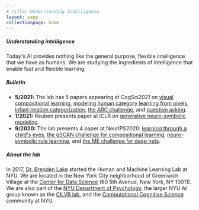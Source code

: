 ```yaml
---
# title: Understanding Intelligence
layout: page
collectionpage: home
---
```


##### Understanding intelligence

Today's AI provides nothing like the general purpose, flexible intelligence that we have as humans. We are studying the ingredients of intelligence that enable fast and flexible learning.

##### Bulletin
- **5/2021:** The lab has 5 papers appearing at CogSci2021 on [visual compositional learning](https://cims.nyu.edu/~brenden/papers/ZhouLake2021CogSci.pdf), [modeling human category learning from pixels](https://cims.nyu.edu/~brenden/papers/TartagliniEtAl2021CogSci.pdf), [infant relation categorization](https://cims.nyu.edu/~brenden/papers/DavidsonLake2021CogSci.pdf), [the ARC challenge](https://cims.nyu.edu/~brenden/papers/JohnsonEtAl2021CogSci.pdf), and [question asking](https://cims.nyu.edu/~brenden/papers/WangLake2021CogSci.pdf).
- **1/2021:** Reuben presents paper at ICLR on [generative neuro-symbolic modeling](https://cims.nyu.edu/~brenden/papers/FeinmanLake2021ICLR.pdf).
- **9/2020:** The lab presents 4 paper at NeurIPS2020: [learning through a child's eyes](https://cims.nyu.edu/~brenden/papers/2007.16189.pdf), [the gSCAN challenge for compositional learning](https://cims.nyu.edu/~brenden/papers/2003.05161.pdf), [neuro-symbolic rule learning](https://cims.nyu.edu/~brenden/papers/2003.05562.pdf), and [the ME challenge for deep nets](https://cims.nyu.edu/~brenden/papers/1906.10197.pdf).

##### About the lab
In 2017, [Dr. Brenden Lake](https://cims.nyu.edu/~brenden/) started the Human and Machine Learning Lab at NYU. We are located in the New York City neighborhood of Greenwich Village at the [Center for Data Science](https://cds.nyu.edu/) (60 5th Avenue, New York, NY 10011). We are also part of the [NYU Department of Psychology](https://as.nyu.edu/content/nyu-as/as/departments/psychology.html), the larger NYU AI group known as the [CILVR lab](https://wp.nyu.edu/cilvr/), and the [Computational Cognitive Science](http://nyuccl.org/cogsci/) community at NYU.